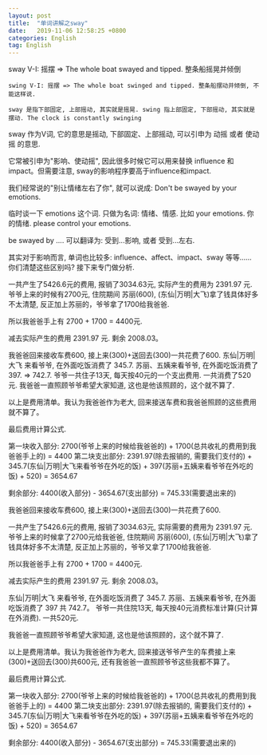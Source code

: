 ```yaml
---
layout: post
title:  "单词讲解之sway"
date:   2019-11-06 12:58:25 +0800
categories: English
tag: English
---
```


sway V-I: 摇摆 => The whole boat swayed and tipped. 整条船摇晃并倾倒

	swing V-I: 摇摆 => The whole boat swinged and tipped. 整条船摆动并倾倒, 不能这样说.

	sway 是指下部固定, 上部摇动, 其实就是摇晃. swing 指上部固定, 下部摇动, 其实就是摆动. The clock is constantly swinging

sway 作为V词, 它的意思是摇动, 下部固定、上部摇动, 可以引申为 动摇 或者 使动摇 的意思.

它常被引申为"影响、使动摇", 因此很多时候它可以用来替换 influence 和 impact。但需要注意, sway的影响程序要高于influence和impact.

我们经常说的"别让情绪左右了你", 就可以说成: Don't be swayed by your emotions. 

临时谈一下 emotions 这个词. 只做为名词: 情绪、情感. 比如 your emotions. 你的情绪. please control your emotions. 

be swayed by .... 可以翻译为: 受到...影响, 或者 受到...左右.

其实对于影响而言, 单词也比较多: influence、affect、impact、sway 等等...... 你们清楚这些区别吗? 接下来专门做分析.

一共产生了5426.6元的费用, 报销了3034.63元, 实际产生的费用为 2391.97 元. 爷爷上来的时候有2700元, 住院期间 苏丽(600), (东仙|万明|大飞)拿了钱具体好多不太清楚, 反正加上苏丽的，爷爷拿了1700给我爸爸.

所以我爸爸手上有 2700 + 1700 = 4400元.

减去实际产生的费用 2391.97 元. 剩余 2008.03。

我爸爸回来接收车费600, 接上来(300)+送回去(300)一共花费了600. 东仙|万明|大飞 来看爷爷, 在外面吃饭消费了 345.7. 苏丽、五姨来看爷爷, 在外面吃饭消费了 397. => 742.7. 爷爷一共住子13天, 每天按40元的一个支出费用. 一共消费了520元. 我爸爸一直照顾爷爷希望大家知道, 这也是他该照顾的，这个就不算了.

以上是费用清单。我认为我爸爸作为老大, 回来接送车费和我爸爸照顾的这些费用就不算了。

最后费用计算公式.

第一块收入部分: 2700(爷爷上来的时候给我爸爸的) + 1700(总共收礼的费用到我爸爸手上的) = 4400
第二块支出部分: 2391.97(除去报销的, 需要我们支付的) + 345.7(东仙|万明|大飞来看爷爷在外吃的饭) + 397(苏丽+五姨来看爷爷在外吃的饭) + 520) = 3654.67

剩余部分: 4400(收入部分) - 3654.67(支出部分) = 745.33(需要退出来的)

我爸爸回来接收车费600, 接上来(300)+送回去(300)一共花费了600. 


一共产生了5426.6元的费用, 报销了3034.63元, 实际需要的费用为 2391.97 元. 爷爷上来的时候拿了2700元给我爸爸, 住院期间 苏丽(600), (东仙|万明|大飞)拿了钱具体好多不太清楚, 反正加上苏丽的，爷爷又拿了1700给我爸爸.

所以我爸爸手上有 2700 + 1700 = 4400元.

减去实际产生的费用 2391.97 元. 剩余 2008.03。

东仙|万明|大飞 来看爷爷, 在外面吃饭消费了 345.7. 苏丽、五姨来看爷爷, 在外面吃饭消费了 397 共 742.7。 爷爷一共住院13天, 每天按40元消费标准计算(只计算在外消费). 一共520元. 

我爸爸一直照顾爷爷希望大家知道, 这也是他该照顾的，这个就不算了.

以上是费用清单。我认为我爸爸作为老大, 回来接送爷爷产生的车费接上来(300)+送回去(300)共600元, 还有我爸爸一直照顾爷爷这些我都不算了。

最后费用计算公式.

第一块收入部分: 2700(爷爷上来的时候给我爸爸的) + 1700(总共收礼的费用到我爸爸手上的) = 4400
第二块支出部分: 2391.97(除去报销的, 需要我们支付的) + 345.7(东仙|万明|大飞来看爷爷在外吃的饭) + 397(苏丽+五姨来看爷爷在外吃的饭) + 520) = 3654.67

剩余部分: 4400(收入部分) - 3654.67(支出部分) = 745.33(需要退出来的)


















































































































































































































































































































































































































































































































































































































































































































































































































































































































































































































































































































































































































































